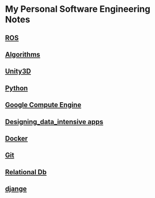 # My Personal Software Engineering Notes

## [ROS](Notes/ROS.md)

## [Algorithms](Notes/Algorithms.md)

## [Unity3D](Notes/Unity3D.md)

## [Python](Notes/Python.md)

## [Google Compute Engine](Notes/Google_Compute_engine.md)

## [Designing_data_intensive apps](Notes/Designing_data_intensive%20apps.md)

## [Docker](Notes/Docker.md)

## [Git](Notes/Git.md)

## [Relational Db](Notes/Relational_DBs.md)

## [djange](Notes/django.md)

